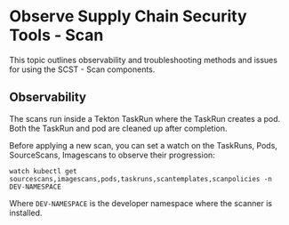 # Observe Supply Chain Security Tools - Scan

This topic outlines observability and troubleshooting methods and issues for using the SCST - Scan components.

## <a id="observability"></a> Observability

The scans run inside a Tekton TaskRun where the TaskRun creates a pod. Both the TaskRun and pod are cleaned up after completion.

Before applying a new scan, you can set a watch on the TaskRuns, Pods, SourceScans, Imagescans to observe their progression:

```console
watch kubectl get sourcescans,imagescans,pods,taskruns,scantemplates,scanpolicies -n DEV-NAMESPACE
```
Where `DEV-NAMESPACE` is the developer namespace where the scanner is installed.